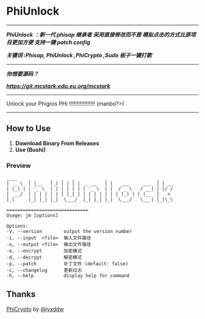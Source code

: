 # PhiUnlock

---

***PhiUnlock ：新一代 phisap 继承者 采用直接修改而不是 模拟点击的方式比原项目更加方便 支持一键 patch config***

***关键词 :Phisap, PhiUnlock ,PhiCrypto ,Sudo 板子一键打歌***


---


***你想要源码？***

***https://git.mcstark.edu.eu.org/mcstark***

---

Unlock your Phigros PHi !!!!!!!!!!!!!!!!! (manbo?>)

---

## How to Use

1. **Download Binary From Releases**
2. **Use (Bushi)**

### Preview

   ```shell
   ____    _       _   _   _           _                  _    
 |  _ \  | |__   (_) | | | |  _ __   | |   ___     ___  | | __
 | |_) | | '_ \  | | | | | | | '_ \  | |  / _ \   / __| | |/ /
 |  __/  | | | | | | | |_| | | | | | | | | (_) | | (__  |   < 
 |_|     |_| |_| |_|  \___/  |_| |_| |_|  \___/   \___| |_|\_\
                                                              
==============================
Usage: jm [options]

Options:
  -V, --version        output the version number
  -i, --input  <file>  输入文件路径
  -o, --output <file>  输出文件路径
  -e, --encrypt        加密模式
  -d, --decrypt        解密模式
  -p, --patch          补丁文件 (default: false)
  -c, --changelog      更新日志
  -h, --help           display help for command
   ```

## Thanks
[PhiCrypto](https://github.com/iyxddw/PhiCrypto/) by [@iyxddw](https://github.com/iyxddw/)
